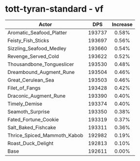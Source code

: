 # tott-tyran-standard - vf
| Actor | DPS | Increase |
|---|:---:|:---:|
|Aromatic_Seafood_Platter|193737|0.58%|
|Feisty_Fish_Sticks|193697|0.56%|
|Sizzling_Seafood_Medley|193660|0.54%|
|Revenge_Served_Cold|193622|0.52%|
|Thousandbone_Tongueslicer|193530|0.48%|
|Dreambound_Augment_Rune|193504|0.46%|
|Great_Cerulean_Sea|193503|0.46%|
|Filet_of_Fangs|193428|0.42%|
|Draconic_Augment_Rune|193390|0.40%|
|Timely_Demise|193374|0.40%|
|Seamoth_Surprise|193350|0.38%|
|Fated_Fortune_Cookie|193319|0.37%|
|Salt_Baked_Fishcake|193311|0.36%|
|Thrice_Spiced_Mammoth_Kabob|192982|0.19%|
|Roast_Duck_Delight|192813|0.10%|
|Base|192611|0.00%|
